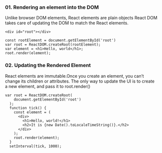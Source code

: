 ### 01. Rendering an element into the DOM

Unlike browser DOM elements, React elements are plain objects React DOM takes care of updating the DOM to match the React elements.

```
<div id="root"></div>

const rootElement = document.getElementById('root')
var root = ReactDOM.createRoot(rootElement);
var element = <h1>Hello, world</h1>;
root.render(element);
```

### 02. Updating the Rendered Element

React elements are immutable.Once you create an element, you can’t change its children or attributes. The only way to update the UI is to create a new element, and pass it to root.render()

```
var root = ReactDOM.createRoot(
    document.getElementById('root')
  );
  function tick() {
    const element = (
      <div>
        <h1>Hello, world!</h1>
        <h2>It is {new Date().toLocaleTimeString()}.</h2>
      </div>
    );
    root.render(element);
  }
  setInterval(tick, 1000);
```
